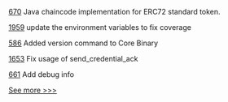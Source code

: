 
[670](https://github.com/hyperledger/fabric-samples/pull/670) Java chaincode implementation  for ERC72 standard token.

[1959](https://github.com/hyperledger/iroha/pull/1959) update the environment variables to fix coverage

[586](https://github.com/hyperledger/firefly/pull/586) Added version command to Core Binary

[1653](https://github.com/hyperledger/aries-cloudagent-python/pull/1653) Fix usage of send_credential_ack

[661](https://github.com/hyperledger/fabric-private-chaincode/pull/661) Add debug info


[See more >>>](https://start-here.hyperledger.org/pull-requests)
